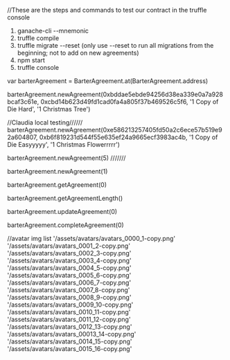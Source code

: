 //These are the steps and commands to test our contract in the truffle console
1) ganache-cli --mnemonic
2) truffle compile
3) truffle migrate --reset
  (only use --reset to run all migrations from the beginning; not to add on new agreements)
4) npm start
5) truffle console

var barterAgreement = BarterAgreement.at(BarterAgreement.address)


barterAgreement.newAgreement(0xbddae5ebde94256d38ea339e0a7a928bcaf3c61e, 0xcbd14b623d49fd1cad0fa4a805f37b469526c5f6, '1 Copy of Die Hard', '1 Christmas Tree')

//Claudia local testing//////
barterAgreement.newAgreement(0xe586213257405fd50a2c6ece57b519e92a604807, 0xb6f819231d544f55e635ef24a9665ecf3983ac4b, '1 Copy of Die Easyyyyy', '1 Christmas Flowerrrrr')

barterAgreement.newAgreement(5)
///////





barterAgreement.newAgreement(1)

barterAgreement.getAgreement(0)

barterAgreement.getAgreementLength()

barterAgreement.updateAgreement(0)

barterAgreement.completeAgreement(0)

//avatar img list
'/assets/avatars/avatars_0000_1-copy.png'
'/assets/avatars/avatars_0001_2-copy.png'
'/assets/avatars/avatars_0002_3-copy.png'
'/assets/avatars/avatars_0003_4-copy.png'
'/assets/avatars/avatars_0004_5-copy.png'
'/assets/avatars/avatars_0005_6-copy.png'
'/assets/avatars/avatars_0006_7-copy.png'
'/assets/avatars/avatars_0007_8-copy.png'
'/assets/avatars/avatars_0008_9-copy.png'
'/assets/avatars/avatars_0009_10-copy.png'
'/assets/avatars/avatars_0010_11-copy.png'
'/assets/avatars/avatars_0011_12-copy.png'
'/assets/avatars/avatars_0012_13-copy.png'
'/assets/avatars/avatars_00013_14-copy.png'
'/assets/avatars/avatars_0014_15-copy.png'
'/assets/avatars/avatars_0015_16-copy.png'

